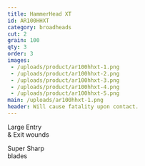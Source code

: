 ```yaml
---
title: HammerHead XT
id: AR100HHXT
category: broadheads
cut: 2
grain: 100
qty: 3
order: 3
images:
 - /uploads/product/ar100hhxt-1.png
 - /uploads/product/ar100hhxt-2.png
 - /uploads/product/ar100hhxt-3.png
 - /uploads/product/ar100hhxt-4.png
 - /uploads/product/ar100hhxt-5.png
main: /uploads/ar100hhxt-1.png
header: Will cause fatality upon contact.
---
```


Large <span class="highlight">Entry<br />
& Exit</span> wounds

<span class="highlight">Super Sharp</span><br />
blades
